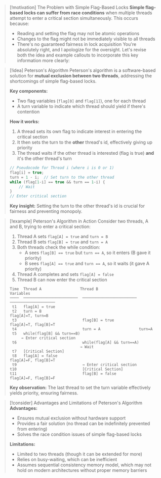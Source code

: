 > [!motivation] The Problem with Simple Flag-Based Locks
> **Simple flag-based locks can suffer from race conditions** when multiple threads attempt to enter a critical section simultaneously. This occurs because:
> - Reading and setting the flag may not be atomic operations
> - Changes to the flag might not be immediately visible to all threads
> - There's no guaranteed fairness in lock acquisition
You're absolutely right, and I apologize for the oversight. Let's revise both the idea and example callouts to incorporate this key information more clearly:

> [!idea] Peterson's Algorithm
> Peterson's algorithm is a software-based solution for **mutual exclusion between two threads**, addressing the shortcomings of simple flag-based locks.
> 
> **Key components:**
> - Two flag variables (`flag[0]` and `flag[1]`), one for each thread
> - A turn variable to indicate which thread should yield if there's contention
> 
> **How it works:**
> 1. A thread sets its own flag to indicate interest in entering the critical section
> 2. It then sets the turn to the **other** thread's id, effectively giving up priority
> 3. The thread waits if the other thread is interested (flag is true) **and** it's the other thread's turn
> 
> ```c
> // Pseudocode for Thread i (where i is 0 or 1)
> flag[i] = true;
> turn = 1 - i;  // Set turn to the other thread
> while (flag[1-i] == true && turn == 1-i) {
>     // Wait
> }
> // Enter critical section
> ```
> 
> **Key insight:** Setting the turn to the other thread's id is crucial for fairness and preventing monopoly.

> [!example] Peterson's Algorithm in Action
> Consider two threads, A and B, trying to enter a critical section:
> 
> 1. Thread A sets `flag[A] = true` and `turn = B`
> 2. Thread B sets `flag[B] = true` and `turn = A`
> 3. Both threads check the while condition:
>    - A sees `flag[B] == true` but `turn == A`, so it enters (B gave it priority)
>    - B sees `flag[A] == true` and `turn == A`, so it waits (it gave A priority)
> 4. Thread A completes and sets `flag[A] = false`
> 5. Thread B can now enter the critical section
> 
> ```
> Time  Thread A                 Thread B                 Variables
> ────  ────────────────────────  ────────────────────────  ────────────────────
>  t1   flag[A] = true
>  t2   turn = B                                           flag[A]=T, turn=B
>  t3                             flag[B] = true           flag[A]=T, flag[B]=T
>  t4                             turn = A                 turn=A
>  t5   while(flag[B] && turn==B) 
>      → Enter critical section
>  t6                             while(flag[A] && turn==A)
>                                → Wait
>  t7   [Critical Section]
>  t8   flag[A] = false                                    flag[A]=F, flag[B]=T
>  t9                             → Enter critical section
> t10                             [Critical Section]
> t11                             flag[B] = false          flag[A]=F, flag[B]=F
> ```
> 
> **Key observation:** The last thread to set the turn variable effectively yields priority, ensuring fairness.


> [!consider] Advantages and Limitations of Peterson's Algorithm
> **Advantages:**
> - Ensures mutual exclusion without hardware support
> - Provides a fair solution (no thread can be indefinitely prevented from entering)
> - Solves the race condition issues of simple flag-based locks
> 
> **Limitations:**
> - Limited to two threads (though it can be extended for more)
> - Relies on busy-waiting, which can be inefficient
> - Assumes sequential consistency memory model, which may not hold on modern architectures without proper memory barriers